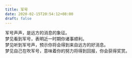 ```yaml
---
title: 军号
date: 2020-02-15T20:54:12+08:00
draft: false
---
```


军号声声，是远方的消息的象征。<br>
梦见看到军号，表明近一时期你诸事顺利。<br>
梦见听到军号声，预示你将会得到来自远方的好消息。<br>
梦见自己在吹军号，意味着你的努力将得到回报，你会获得奖赏。<br>

